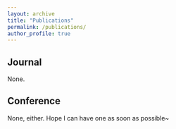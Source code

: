 ```yaml
---
layout: archive
title: "Publications"
permalink: /publications/
author_profile: true
---
```


## Journal
None.

## Conference
None, either. Hope I can have one as soon as possible~

<!--
{% if author.googlescholar %}
  You can also find my articles on <u><a href="{{author.googlescholar}}">my Google Scholar profile</a>.</u>
{% endif %}

{% include base_path %}

{% for post in site.publications reversed %}
  {% include archive-single.html %}
{% endfor %}
-->
